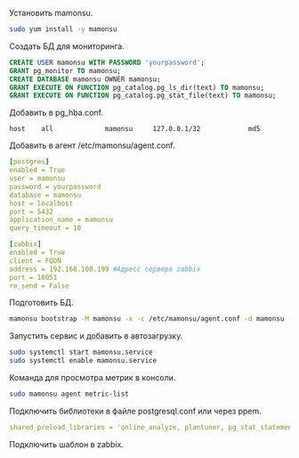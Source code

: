 Установить mamonsu.
```bash
sudo yum install -y mamonsu
```

Создать БД для мониторинга.
```sql
CREATE USER mamonsu WITH PASSWORD 'yourpassword';
GRANT pg_monitor TO mamonsu;
CREATE DATABASE mamonsu OWNER mamonsu;
GRANT EXECUTE ON FUNCTION pg_catalog.pg_ls_dir(text) TO mamonsu;
GRANT EXECUTE ON FUNCTION pg_catalog.pg_stat_file(text) TO mamonsu;
```
Добавить в pg_hba.conf.
```console
host    all             mamonsu     127.0.0.1/32            md5
```

Добавить в агент /etc/mamonsu/agent.conf.
```yaml
[postgres]
enabled = True
user = mamonsu
password = yourpassword
database = mamonsu
host = localhost
port = 5432
application_name = mamonsu
query_timeout = 10

[zabbix]
enabled = True
client = FQDN
address = 192.168.100.199 #Адресс сервера zabbix
port = 10051
re_send = False
```

Подготовить БД.
```bash
mamonsu bootstrap -M mamonsu -x -c /etc/mamonsu/agent.conf -d mamonsu -U postgres --host 127.0.0.1 --port 5432
```

Запустить сервис и добавить в автозагрузку.
```bash
sudo systemctl start mamonsu.service
sudo systemctl enable mamonsu.service
```

Команда для просмотра метрик в консоли.
```bash
sudo mamonsu agent metric-list
```
Подключить библиотеки в файле postgresql.conf или через ppem.
```yaml
shared_preload_libraries = 'online_analyze, plantuner, pg_stat_statements, pgpro_stats'
```
Подключить шаблон в zabbix.
